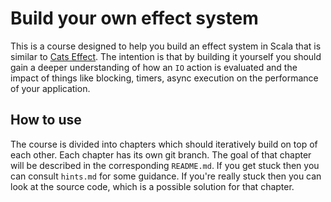 # Build your own effect system

This is a course designed to help you build an effect system in Scala that is similar to [Cats Effect](https://typelevel.org/cats-effect/). The intention is that by building it yourself you should gain a deeper understanding of how an `IO` action is evaluated and the impact of things like blocking, timers, async execution on the performance of your application.

## How to use

The course is divided into chapters which should iteratively build on top of each other. Each chapter has its own git branch. The goal of that chapter will be described in the corresponding `README.md`. If you get stuck then you can consult `hints.md` for some guidance. If you're really stuck then you can look at the source code, which is a possible solution for that chapter.
